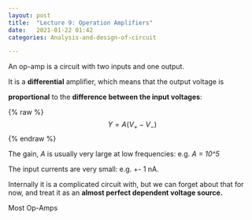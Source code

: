 ```yaml
---
layout: post
title:  "Lecture 9: Operation Amplifiers"
date:   2021-01-22 01:42
categories: Analysis-and-design-of-circuit

---
```


An op-amp is a circuit with two inputs and one output. 

It is a **differential** amplifier, which means that the output voltage is 

**proportional** to the **difference between the input voltages**:

 {% raw %}
	$$Y = A(V_{+} - V_{-})$$
 {% endraw %}



The gain, *A* is usually very large at low frequencies: e.g. *A = 10^5* 

The input currents are very small: e.g. +- 1 nA.

Internally it is a complicated circuit with, but we can forget about that for now, and treat it as an **almost perfect dependent voltage source.** 

Most Op-Amps 

